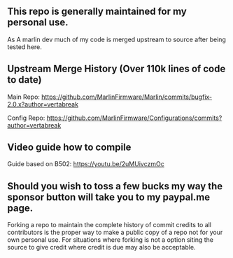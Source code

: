 ## This repo is generally maintained for my personal use.

As A marlin dev much of my code is merged upstream to source after being tested here.

## Upstream Merge History (Over 110k lines of code to date)

Main Repo: https://github.com/MarlinFirmware/Marlin/commits/bugfix-2.0.x?author=vertabreak

Config Repo: https://github.com/MarlinFirmware/Configurations/commits?author=vertabreak

## Video guide how to compile
Guide based on B502: https://youtu.be/2uMUivczmOc

## Should you wish to toss a few bucks my way the sponsor button will take you to my paypal.me page.

Forking a repo to maintain the complete history of commit credits to all contributors is the proper way to make a public copy of a repo not for your own personal use. For situations where forking is not a option siting the source to give credit where credit is due may also be acceptable.
